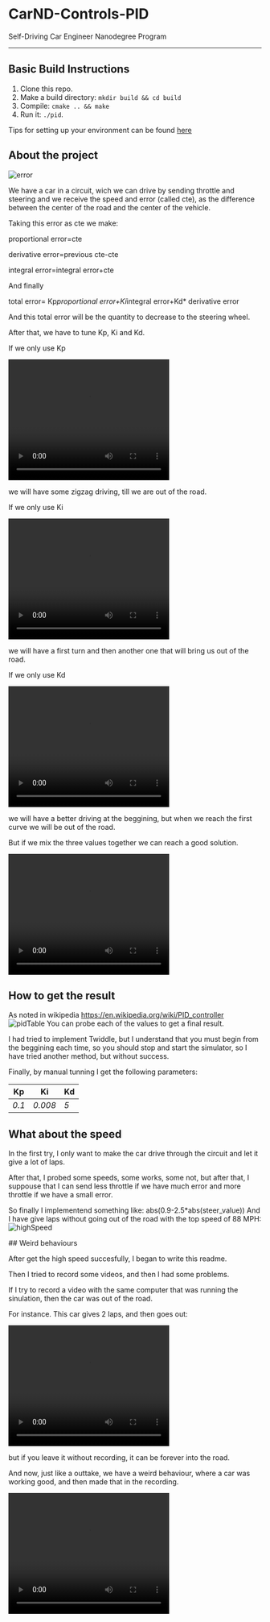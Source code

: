 # CarND-Controls-PID
Self-Driving Car Engineer Nanodegree Program

---


## Basic Build Instructions

1. Clone this repo.
2. Make a build directory: `mkdir build && cd build`
3. Compile: `cmake .. && make`
4. Run it: `./pid`. 

Tips for setting up your environment can be found [here](https://classroom.udacity.com/nanodegrees/nd013/parts/40f38239-66b6-46ec-ae68-03afd8a601c8/modules/0949fca6-b379-42af-a919-ee50aa304e6a/lessons/f758c44c-5e40-4e01-93b5-1a82aa4e044f/concepts/23d376c7-0195-4276-bdf0-e02f1f3c665d)

## About the project
![error](images/topSpeed.png)

We have a car in a circuit, wich we can drive by sending throttle and steering and we receive the speed and error (called cte), as the difference between the center of the road and the center of the vehicle.

Taking this error as cte we make:

proportional error=cte

derivative error=previous cte-cte

integral error=integral error+cte

And finally

total error= Kp*proportional error+Ki*integral error+Kd* derivative error

And this total error will be the quantity to decrease to the steering wheel.

After that, we have to tune Kp, Ki and Kd.

If we only use Kp

<video width="320" height="240" controls>
  <source src="videos/onlyKp.mov" type="video/mp4">
</video>

we will have some zigzag driving, till we are out of the road.

If we only use Ki

<video width="320" height="240" controls>
  <source src="videos/onlyKi.mov" type="video/mp4">
</video>

we will have a first turn and then another one that will bring us out of the road.

If we only use Kd

<video width="320" height="240" controls>
  <source src="videos/onlyKp.mov" type="video/mp4">
</video>

we will have a better driving at the beggining, but when we reach the first curve we will be out of the road.

But if we mix the three values together we can reach a good solution.

<video width="320" height="240" controls>
  <source src="https://github.com/mlopezfu/CarND-Controls-PID/blob/master/videos/goodResult.mov" type="video/mp4">
</video>

## How to get the result
As noted in wikipedia https://en.wikipedia.org/wiki/PID_controller
![pidTable](images/pidTable.png)
You can probe each of the values to get a final result.

I had tried to implement Twiddle, but I understand that you must begin from the beggining each time, so you should stop and start the simulator, so I have tried another method, but without success.

Finally, by manual tunning I get the following parameters:

Kp | Ki | Kd
--- | --- | ---
*0.1* | *0.008* | *5*

## What about the speed
In the first try, I only want to make the car drive through the circuit and let it give a lot of laps.

After that, I probed some speeds, some works, some not, but after that, I suppouse that I can send less throttle if we have much error and more throttle if we have a small error.

So finally I implementend something like:
abs(0.9-2.5*abs(steer_value))
And I have give laps without going out of the road with the top speed of 88 MPH:
![highSpeed](images/topSpeed2.png)

## Weird behaviours

After get the high speed succesfully, I began to write this readme.

Then I tried to record some videos, and then I had some problems.

If I try to record a video with the same computer that was running the sinulation, then the car was out of the road.

For instance. This car gives 2 laps, and then goes out:

<video width="320" height="240" controls>
  <source src="videos/fail2lap.mov" type="video/mp4">
</video>

but if you leave it without recording, it can be 
forever into the road.

And now, just like a outtake, we have a weird behaviour, where a car was working good, and then made that in the recording.

<video width="320" height="240" controls>
  <source src="videos/recoveryAfterFailure.mov" type="video/mp4">
</video>




